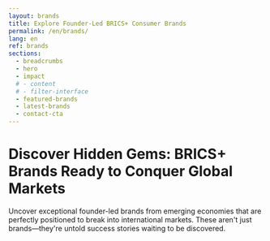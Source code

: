 ```yaml
---
layout: brands
title: Explore Founder-Led BRICS+ Consumer Brands
permalink: /en/brands/
lang: en
ref: brands
sections:
  - breadcrumbs
  - hero
  - impact
  # - content
  # - filter-interface
  - featured-brands
  - latest-brands
  - contact-cta
---
```


# Discover Hidden Gems: BRICS+ Brands Ready to Conquer Global Markets

Uncover exceptional founder-led brands from emerging economies that are perfectly positioned to break into international markets. These aren't just brands—they're untold success stories waiting to be discovered.
